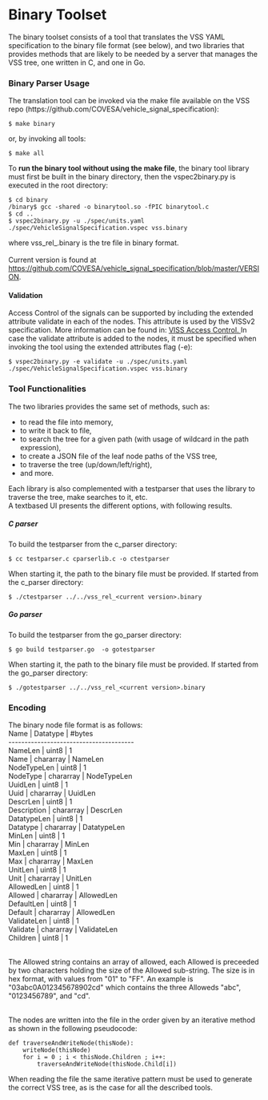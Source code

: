 <h1> Binary Toolset </h1>
The binary toolset consists of a tool that translates the VSS YAML specification to the binary file format (see below), 
and two libraries that provides methods that are likely to be needed by a server that manages the VSS tree, one written in C, and one in Go.<br>

<h3>Binary Parser Usage </h3>
The translation tool can be invoked via the make file available on the VSS repo (https://github.com/COVESA/vehicle_signal_specification):

```
$ make binary
```
or, by invoking all tools:

```
$ make all
```

To <b>run the binary tool without using the make file</b>, the binary tool library must first be built in the binary directory, then the vspec2binary.py is executed in the root directory:

```
$ cd binary
/binary$ gcc -shared -o binarytool.so -fPIC binarytool.c
$ cd ..
$ vspec2binary.py -u ./spec/units.yaml ./spec/VehicleSignalSpecification.vspec vss.binary
```
where vss_rel_<current version>.binary is the tre file in binary format.
<br><br>
Current version is found at https://github.com/COVESA/vehicle_signal_specification/blob/master/VERSION.
<br>

<h4> Validation </h4>
Access Control of the signals can be supported by including the extended attribute validate in each of the nodes. This attribute is used by the VISSv2 specification. More information can be found in: <a href="https://www.w3.org/TR/viss2-core/#access-control-selection">VISS Access Control. </a>In case the validate attribute is added to the nodes, it must be specified when invoking the tool using the extended attributes flag (-e): 

```
$ vspec2binary.py -e validate -u ./spec/units.yaml ./spec/VehicleSignalSpecification.vspec vss.binary
```


<h3>Tool Functionalities </h3>
The two libraries provides the same set of methods, such as:
<ul>
<li>to read the file into memory,</li>
<li>to write it back to file,</li>
<li>to search the tree for a given path (with usage of wildcard in the path expression),</li>
<li>to create a JSON file of the leaf node paths of the VSS tree,</li>
<li>to traverse the tree (up/down/left/right),</li>
<li>and more.</li>
</ul>

Each library is also complemented with a testparser that uses the library to traverse the tree, make searches to it, etc.
<br>
A textbased UI presents the different options, with following results.<br>

<h5>C parser</h5>
To build the testparser from the c_parser directory:

```
$ cc testparser.c cparserlib.c -o ctestparser
```
When starting it, the path to the binary file must be provided. If started from the c_parser directory:

```
$ ./ctestparser ../../vss_rel_<current version>.binary
```

<h5>Go parser </h5>
To build the testparser from the go_parser directory:

```
$ go build testparser.go  -o gotestparser
```
When starting it, the path to the binary file must be provided. If started from the go_parser directory:

```
$ ./gotestparser ../../vss_rel_<current version>.binary
```

<h3>Encoding</h3>
The binary node file format is as follows:<br>
    Name        | Datatype  | #bytes<br>
    ---------------------------------------<br>
    NameLen     | uint8     | 1<br>
    Name        | chararray | NameLen<br>
    NodeTypeLen | uint8     | 1<br>
    NodeType    | chararray | NodeTypeLen<br>
    UuidLen     | uint8     | 1<br>
    Uuid        | chararray | UuidLen<br>
    DescrLen    | uint8     | 1<br>
    Description | chararray | DescrLen<br>
    DatatypeLen | uint8     | 1<br>
    Datatype    | chararray | DatatypeLen<br>
    MinLen      | uint8     | 1<br>
    Min         | chararray | MinLen<br>
    MaxLen      | uint8     | 1<br>
    Max         | chararray | MaxLen<br>
    UnitLen     | uint8     | 1<br>
    Unit        | chararray | UnitLen<br>
    AllowedLen  | uint8     | 1<br>
    Allowed     | chararray | AllowedLen<br>
    DefaultLen  | uint8     | 1<br>
    Default     | chararray | AllowedLen<br>
    ValidateLen | uint8     | 1<br>
    Validate    | chararray | ValidateLen<br>
    Children    | uint8     | 1<br><br>

The Allowed string contains an array of allowed, each Allowed is preceeded by two characters holding the size of the Allowed sub-string. 
The size is in hex format, with values from "01" to "FF". An example is "03abc0A012345678902cd" which contains the three Alloweds "abc", "0123456789", and "cd".<br><br>

The nodes are written into the file in the order given by an iterative method as shown in the following pseudocode:
```
def traverseAndWriteNode(thisNode):
	writeNode(thisNode)
	for i = 0 ; i < thisNode.Children ; i++:
		traverseAndWriteNode(thisNode.Child[i])
```

When reading the file the same iterative pattern must be used to generate the correct VSS tree, as is the case for all the described tools.

